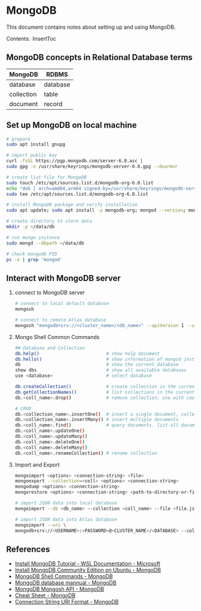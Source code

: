 # MongoDB

This document contains notes about setting up and using MongoDB.

Contents:
:InsertToc

## MongoDB concepts in Relational Database terms
| MongoDB    | RDBMS    |
|------------|----------|
| database   | database |
| collection | table    |
| document   | record   |

## Set up MongoDB on local machine
```bash
# prepare
sudo apt install gnupg

# import public key
curl -fsSL https://pgp.mongodb.com/server-6.0.asc |
sudo gpg -o /usr/share/keyrings/mongodb-server-6.0.gpg --dearmor

# create list file for MongoDB
sudo touch /etc/apt/sources.list.d/mongodb-org-6.0.list
echo "deb [ arch=amd64,arm64 signed-by=/usr/share/keyrings/mongodb-server-6.0.gpg ] https://repo.mongodb.org/apt/ubuntu jammy/mongodb-org/6.0 multiverse" |
sudo tee /etc/apt/sources.list.d/mongodb-org-6.0.list

# install MongoDB package and verify installation
sudo apt update; sudo apt install -y mongodb-org; mongod --version; mongosh --version

# create directory to store data
mkdir -p ~/data/db

# run mongo instance
sudo mongd --dbpath ~/data/db

# check mongodb PID
ps -e | grep 'mongod'
```

## Interact with MongoDB server
1.  connect to MongoDB server
    ```bash
    # connect to local default database
    mongosh

    # connect to remote Atlas database
    mongosh "mongodb+srv://<cluster_name>/<db_name>" --apiVersion 1 --username <username>
    ```

1.  Mongo Shell Common Commands
    ```sh
    ## Database and Collection
    db.help()                         # show help document
    db.hello()                        # show information of mongod instance
    db                                # show the current database
    show dbs                          # show all available databases
    use <database>                    # select database

    db.createCollection()             # create collection in the current database
    db.getCollectionNames()           # list collections in the current database
    db.<coll_name>.drop()             # remove collection, use with caution

    # CRUD
    db.<collection_name>.insertOne()  # insert a single document, collection will be created automatically if not exits
    db.<collection_name>.insertMany() # insert multiple documents
    db.<coll_name>.find()             # query documents. list all documents with no query
    db.<coll_name>.updateOne()
    db.<coll_name>.updateMany()
    db.<coll_name>.deleteOne()
    db.<coll_name>.deleteMany()
    db.<coll_name>.renameCollection() # rename collection
    ```

1.  Import and Export
    ```bash
    mongoimport <options> <connection-string> <file>
    mongoexport --collection=<coll> <options> <connection-string>
    mongodump <options> <connection-string>
    mongorestore <options> <connection-string> <path-to-directory-or-file>

    # import JSON data into local database
    mongoimport --db <db_name> --collection <coll_name> --file <file.json>

    # import JSON data into Atlas database
    mongoimport --uri \
    mongodb+srv://<USERNAME>:<PASSWORD>@<CLUSTER_NAME>/<DATABASE> --collection <COLLECTION> --type json --file <FILENAME>
    ```

## References
*   [Install MongoDB Tutorial - WSL Documentation - Microsoft](https://learn.microsoft.com/en-us/windows/wsl/tutorials/wsl-database#install-mongodb)
*   [Install MongoDB Community Edition on Ubuntu - MongoDB](https://www.mongodb.com/docs/manual/tutorial/install-mongodb-on-ubuntu/)
*   [MongoDB Shell Commands - MongoDB](https://www.mongodb.com/docs/mongodb-shell/run-commands/)
*   [MongoDB database mannual - MongoDB](https://www.mongodb.com/docs/manual/)
*   [MongoDB Mongosh API - MongoDB](https://www.mongodb.com/docs/manual/reference/method/)
*   [Cheat Sheet - MongoDB](https://www.mongodb.com/developer/products/mongodb/cheat-sheet/#databases-and-collections)
*   [Connection String URI Format - MongoDB](https://www.mongodb.com/docs/manual/reference/connection-string/)
